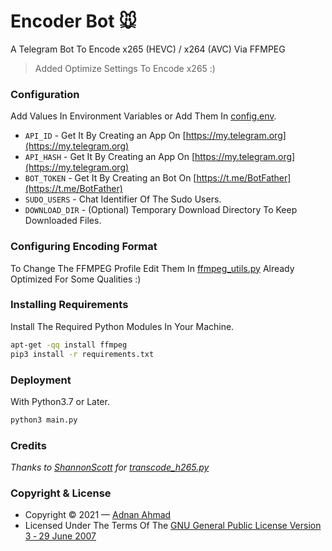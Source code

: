 # Encoder Bot 🐭
A Telegram Bot To Encode x265 (HEVC) / x264 (AVC) Via FFMPEG

> Added Optimize Settings To Encode x265 :) 

### Configuration
Add Values In Environment Variables or Add Them In [config.env](./config.env).

- `API_ID` - Get It By Creating an App On [https://my.telegram.org](https://my.telegram.org)
- `API_HASH` - Get It By Creating an App On [https://my.telegram.org](https://my.telegram.org)
- `BOT_TOKEN` - Get It By Creating an Bot On [https://t.me/BotFather](https://t.me/BotFather)
- `SUDO_USERS` - Chat Identifier Of The Sudo Users.
- `DOWNLOAD_DIR` - (Optional) Temporary Download Directory To Keep Downloaded Files.

### Configuring Encoding Format
To Change The FFMPEG Profile Edit Them In [ffmpeg_utils.py](./ffmpeg_utils.py)
Already Optimized For Some Qualities :)

### Installing Requirements
Install The Required Python Modules In Your Machine.
```sh
apt-get -qq install ffmpeg
pip3 install -r requirements.txt
```
### Deployment
With Python3.7 or Later.
```sh
python3 main.py
```

### Credits
*Thanks to [ShannonScott](https://gist.github.com/ShannonScott) for [transcode_h265.py](https://gist.github.com/ShannonScott/6d807fc59bfa0356eee64fad66f9d9a8)*

### Copyright & License
- Copyright &copy; 2021 &mdash; [Adnan Ahmad](https://github.com/viperadnan-git)
- Licensed Under The Terms Of The [GNU General Public License Version 3 &dash; 29 June 2007](./LICENSE)
